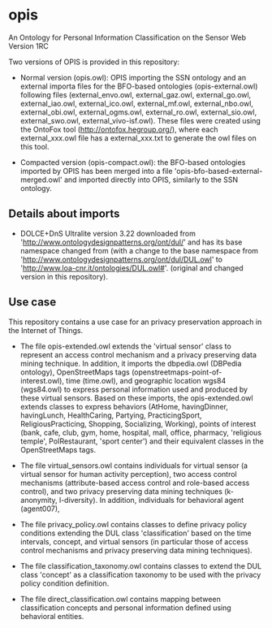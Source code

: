 # opis
An Ontology for Personal Information Classification on the Sensor Web
Version 1RC

Two versions of OPIS is provided in this repository: 

- Normal version (opis.owl): OPIS importing the SSN ontology and an external importa files for the BFO-based ontologies (opis-external.owl) following files (external_envo.owl, external_gaz.owl, external_go.owl, external_iao.owl, external_ico.owl, external_mf.owl, external_nbo.owl, external_obi.owl, external_ogms.owl, external_ro.owl, external_sio.owl, external_swo.owl, external_vivo-isf.owl).     These files were created using the OntoFox tool (http://ontofox.hegroup.org/), where each external_xxx.owl file has a external_xxx.txt to generate the owl files on this tool. 
  
- Compacted version (opis-compact.owl): the BFO-based ontologies imported by OPIS has been merged into a file 'opis-bfo-based-external-merged.owl' and imported directly into OPIS, similarly to the SSN ontology. 

## Details about imports
- DOLCE+DnS Ultralite version 3.22 downloaded from 'http://www.ontologydesignpatterns.org/ont/dul/' and has its base namespace changed from  (with a change to the base namespace from 'http://www.ontologydesignpatterns.org/ont/dul/DUL.owl' to 'http://www.loa-cnr.it/ontologies/DUL.owl#'. (original and changed version in this repository).

## Use case
This repository contains a use case for an privacy preservation approach in the Internet of Things. 

- The file opis-extended.owl extends the 'virtual sensor' class to represent an access control mechanism and a privacy preserving data mining technique. In addition, it imports the dbpedia.owl (DBPedia ontology), OpenStreetMaps tags (openstreetmaps-point-of-interest.owl), time (time.owl), and geographic location wgs84 (wgs84.owl) to express personal information used and produced by these virtual sensors. Based on these imports, the opis-extended.owl extends classes to express behaviors (AtHome, havingDinner, havingLunch, HealthCaring, Partying, PracticingSport, ReligiousPracticing, Shopping, Socializing, Working), points of interest (bank, cafe, club, gym, home, hospital, mall, office, pharmacy, 'religious temple', PoIRestaurant, 'sport center') and their equivalent classes in the OpenStreetMaps tags.  

- The file virtual_sensors.owl contains individuals for virtual sensor (a virtual sensor for human activity perception), two access control mechanisms (attribute-based access control and role-based access control), and two privacy preserving data mining techniques (k-anonymity, l-diversity). In addition, individuals for behavioral agent (agent007), 

- The file privacy_policy.owl contains classes to define privacy policy conditions extending the DUL class 'classification' based on the time intervals, concept, and virtual sensors (in particular those of access control mechanisms and privacy preserving data mining techniques). 

- The file classification_taxonomy.owl contains classes to extend the DUL class 'concept' as a classification taxonomy to be used with the privacy policy condition definition. 

- The file direct_classification.owl contains mapping between classification concepts and personal information defined using behavioral entities. 



